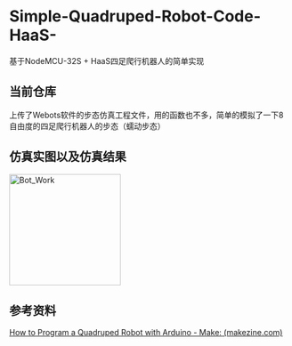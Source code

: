 # Simple-Quadruped-Robot-Code-HaaS-
基于NodeMCU-32S + HaaS四足爬行机器人的简单实现

## 当前仓库
上传了Webots软件的步态仿真工程文件，用的函数也不多，简单的模拟了一下8自由度的四足爬行机器人的步态（蠕动步态）

## 仿真实图以及仿真结果
<img src="Readme_Files/Bot_Work.gif" alt="Bot_Work" width="200" height="auto" />

## 参考资料
[How to Program a Quadruped Robot with Arduino - Make: (makezine.com)](https://makezine.com/article/technology/robotics/robot-quadruped-arduino-program/)
